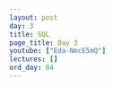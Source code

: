 ```yaml
---
layout: post
day: 3
title: SQL
page_title: Day 3
youtube: ["Eda-NmcE5mQ"]
lectures: []
ord_day: 04
---
```

